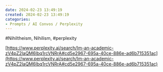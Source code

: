 ```yaml
---
date: 2024-02-23 13:49:19
created: 2024-02-23 13:49:19
categories:
- Prompts / AI Convos / Perplexity
---
```


#Nihiltheism, Nihilism, #perplexity

[https://www.perplexity.ai/search/Im-an-academic-zV4pZ2laQM6Ibq1rcVNRrA#cd5e2967-695a-40ce-886e-ad6b715351ac](https://www.perplexity.ai/search/Im-an-academic-zV4pZ2laQM6Ibq1rcVNRrA#cd5e2967-695a-40ce-886e-ad6b715351ac)